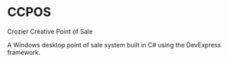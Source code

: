 # CCPOS
 Crozier Creative Point of Sale

A Windows desktop point of sale system built in C# using the DevExpress framework.
